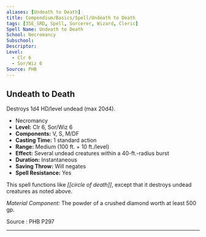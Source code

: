 ```yaml
---
aliases: [Undeath to Death]
title: Compendium/Basics/Spell/Undeath to Death
tags: [35E_SRD, Spell, Sorcerer, Wizard, Cleric]
Spell Name: Undeath to Death
School: Necromancy
Subschool: 
Descriptor: 
Level:
  - Clr 6
  - Sor/Wiz 6
Source: PHB
---
```



## Undeath to Death

Destroys 1d4 HD/level undead (max 20d4).

*   Necromancy
*   **Level:** Clr 6, Sor/Wiz 6
*   **Components:** V, S, M/DF
*   **Casting Time:** 1 standard action
*   **Range:** Medium (100 ft. + 10 ft./level)
*   **Effect:** Several undead creatures within a 40-ft.-radius burst
*   **Duration:** Instantaneous
*   **Saving Throw:** Will negates
*   **Spell Resistance:** Yes

This spell functions like <i>[[circle of death]]</i>, except that it destroys undead creatures as noted above.

<i>Material Component:</i> The powder of a crushed diamond worth at least 500 gp.

Source : PHB P297

---
